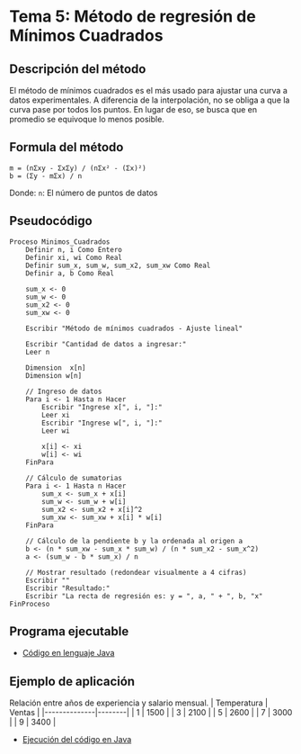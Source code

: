 # Tema 5: Método de regresión de Mínimos Cuadrados

## Descripción del método

El método de mínimos cuadrados es el más usado para ajustar una curva a datos experimentales. A diferencia de la interpolación, no se obliga a que la curva pase por todos los puntos. En lugar de eso, se busca que en promedio se equivoque lo menos posible.

## Formula del método
    m = (nΣxy - ΣxΣy) / (nΣx² - (Σx)²)
    b = (Σy - mΣx) / n

Donde:
`n`: El número de puntos de datos

## Pseudocódigo

    Proceso Minimos_Cuadrados    
        Definir n, i Como Entero
        Definir xi, wi Como Real
        Definir sum_x, sum_w, sum_x2, sum_xw Como Real
        Definir a, b Como Real
        
        sum_x <- 0
        sum_w <- 0
        sum_x2 <- 0
        sum_xw <- 0
        
        Escribir "Método de mínimos cuadrados - Ajuste lineal"
        
        Escribir "Cantidad de datos a ingresar:"
        Leer n
        
        Dimension  x[n]
        Dimension w[n]
        
        // Ingreso de datos
        Para i <- 1 Hasta n Hacer
            Escribir "Ingrese x[", i, "]:"
            Leer xi
            Escribir "Ingrese w[", i, "]:"
            Leer wi
            
            x[i] <- xi
            w[i] <- wi
        FinPara
        
        // Cálculo de sumatorias
        Para i <- 1 Hasta n Hacer
            sum_x <- sum_x + x[i]
            sum_w <- sum_w + w[i]
            sum_x2 <- sum_x2 + x[i]^2
            sum_xw <- sum_xw + x[i] * w[i]
        FinPara
        
        // Cálculo de la pendiente b y la ordenada al origen a
        b <- (n * sum_xw - sum_x * sum_w) / (n * sum_x2 - sum_x^2)
        a <- (sum_w - b * sum_x) / n
        
        // Mostrar resultado (redondear visualmente a 4 cifras)
        Escribir ""
        Escribir "Resultado:"
        Escribir "La recta de regresión es: y = ", a, " + ", b, "x"
	FinProceso


## Programa ejecutable
- [Código en lenguaje Java](./src/Correlacion.java)

## Ejemplo de aplicación
Relación entre años de experiencia y salario mensual.
| Temperatura  | Ventas |
|--------------|--------|
|      1       |  1500  |
|      3       |  2100  |
|      5       |  2600  |
|      7       |  3000  |
|      9       |  3400  |


- [Ejecución del código en Java](./src/Ejecucion.png)